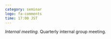 ```yaml
---
category: seminar
logo: fa-comments
time: 17:00 JST
---
```


*Internal meeting.*  Quarterly internal group meeting.





